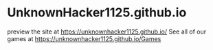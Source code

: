 # UnknownHacker1125.github.io
preview the site at https://unknownhacker1125.github.io/
See all of our games at https://unknownhacker1125.github.io/Games
